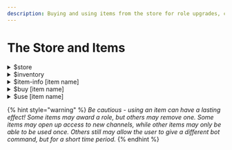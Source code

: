 ```yaml
---
description: Buying and using items from the store for role upgrades, crafting, and more.
---
```


# The Store and Items

<details>

<summary>$store </summary>

Allows you to flip through the store's available items for purchase

</details>

<details>

<summary>$inventory</summary>

Shows you your current inventory of items available.&#x20;

#### **Command Variations**

* **$inv** - shorthand&#x20;
* **$inv \[username]** - checks a specific user's inventory&#x20;

</details>

<details>

<summary>$item-info [item name]</summary>

Shows you the description of the item, how much it costs, what it does, and any other pertinent information.&#x20;

</details>

<details>

<summary>$buy [item name]</summary>

Self explanatory. You need to have the appropriate amount of cash on hand to both purchase and use an item. This is listed in $item-info!

</details>

<details>

<summary>$use [item name]</summary>

Using an item will generally get you a role, or allow you to progress in your gameplay. However, new gameplay mechanics may not work quite the same way as previously...You need to have the appropriate amount of cash on hand to both purchase and use an item.

</details>

{% hint style="warning" %}
_Be cautious - using an item can have a lasting effect! Some items may award a role, but others may remove one. Some items may open up access to new channels, while other items may only be able to be used once. Others still may allow the user to give a different bot command, but for a short time period._&#x20;
{% endhint %}
